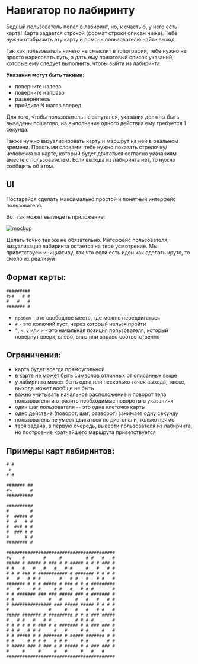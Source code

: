# Навигатор по лабиринту

Бедный пользователь попал в лабиринт, но, к счастью, у него есть карта! Карта задается строкой (формат строки описан ниже). Тебе нужно отобразить эту карту и помочь пользователю найти выход.

Так как пользователь ничего не смыслит в топографии, тебе нужно не просто нарисовать путь, а дать ему пошаговый список указаний, которые ему следует выполнить, чтобы выйти из лабиринта.

**Указания могут быть такими:**
- поверните налево
- поверните направо
- развернитесь
- пройдите N шагов вперед

Для того, чтобы пользователь не запутался, указания должны быть выведены пошагово, на выполнение одного действия ему требуется 1 секунда. 

Также нужно визуализировать карту и маршрут на ней в реальном времени. Простыми словами: тебе нужно показать стрелочку/человечка на карте, который будет двигаться согласно указаниям вместе с пользователем. Если выхода из лабиринта нет, то нужно сообщить об этом. 

## UI

Постарайся сделать максимально простой и понятный интерфейс пользователя.

Вот так может выглядеть приложение:

![mockup](https://i.imgur.com/MUl9FAu.png)

Делать точно так же не обязательно. Интерфейс пользователя, визуализация лабиринта остается на твое усмотрение. Мы приветствуем инициативу, так что если есть идеи как сделать круто, то смело их реализуй

## Формат карты:

```
#########
#>#   # #
#   #   #
####### #
```

- `пробел` - это свободное место, где можно передвигаться
- `#` - это колючий куст, через который нельзя пройти
- `^`, `<`, `v` или `>` - это начальная позиция пользователя, который повернут вверх, влево, вниз или вправо соответственно 

## Ограничения:
- карта будет всегда прямоугольной
- в карте не может быть символов отличных от описанных выше
- у лабиринта может быть одна или несколько точек выхода, также, выхода может вообще не быть 
- важно учитывать начальное расположение и поворот тела пользователя и отразить необходимые повороты в указаниях
- один шаг пользователя -- это одна клеточка карты
- одно действие (поворот, шаг, разворот) занимает одну секунду
- пользователь не умеет двигаться по диагонали, только прямо
- твоя задача, в первую очередь, вывести пользователя из лабиринта, но построение кратчайшего маршрута приветствуется  

## Примеры карт лабиринтов:

```
# #
 > 
# #
```

```
####### ##
#>       #
##########
```

```
##########
#        #
#  ##### #
#  #   # #
#  #v# # #
#  ### # #
#      # #
######## #
```

```
#########################################
#v    #       #     #         # #   #   #
##### # ##### # ### # # ##### # # # ### #
# #   #   #   #   #   # #     #   #   # #
# # # ### # ########### # ####### # # # #
#   #   # # #       #   # #   #   # #   #
####### # # # ##### # ### # # # #########
#   #     # #     # #   #   # # #       #
# # ####### ### ### ##### ### # ####### #
# #             #   #     #   #   #   # #
# ############### ### ##### ##### # # # #
#               #     #   #   #   # #   #
##### ####### # ######### # # # ### #####
#   # #   #   # #         # # # #       #
# # # # # # ### # # ####### # # ### ### #
# # #   # # #     #   #     # #     #   #
# # ##### # # ####### # ##### ####### # #
# #     # # # #   # # #     # #       # #
# ##### ### # ### # # ##### # # ### ### #
#     #     #     #   #     #   #   #    
#########################################
```

